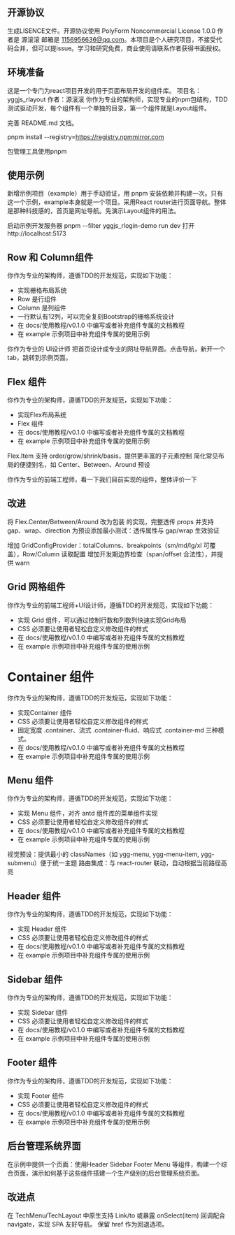 ## 开源协议
生成LISENCE文件。开源协议使用 PolyForm Noncommercial License 1.0.0  作者是 源滚滚 邮箱是 1156956636@qq.com。本项目是个人研究项目，不接受代码合并，但可以提issue。学习和研究免费，商业使用请联系作者获得书面授权。

## 环境准备
这是一个专门为react项目开发的用于页面布局开发的组件库。
项目名：yggjs_rlayout
作者：源滚滚
你作为专业的架构师，实现专业的npm包结构，TDD测试驱动开发，每个组件有一个单独的目录，第一个组件就是Layout组件。

完善 README.md 文档。

pnpm install --registry=https://registry.npmmirror.com

包管理工具使用pnpm

## 使用示例
新增示例项目（example）用于手动验证，用 pnpm 安装依赖并构建一次。只有这一个示例，example本身就是一个项目。采用React router进行页面导航。整体是那种科技感的，首页是网址导航。先演示Layout组件的用法。

启动示例开发服务器
pnpm --filter yggjs_rlogin-demo run dev
打开 http://localhost:5173

## Row 和 Column组件
你作为专业的架构师，遵循TDD的开发规范，实现如下功能：
- 实现栅格布局系统
- Row 是行组件
- Column 是列组件
- 一行默认有12列，可以完全复刻Bootstrap的栅格系统设计
- 在 docs/使用教程/v0.1.0 中编写或者补充组件专属的文档教程
- 在 example 示例项目中补充组件专属的使用示例

你作为专业的 UI设计师 把首页设计成专业的网址导航界面。点击导航，新开一个tab，跳转到示例页面。


## Flex 组件
你作为专业的架构师，遵循TDD的开发规范，实现如下功能：
- 实现Flex布局系统
- Flex 组件
- 在 docs/使用教程/v0.1.0 中编写或者补充组件专属的文档教程
- 在 example 示例项目中补充组件专属的使用示例

Flex.Item 支持 order/grow/shrink/basis，提供更丰富的子元素控制
简化常见布局的便捷别名，如 Center、Between、Around 预设

你作为专业的前端工程师，看一下我们目前实现的组件，整体评价一下


## 改进
将 Flex.Center/Between/Around 改为包装 的实现，完整透传 props 并支持 gap、wrap、direction
为预设添加最小测试：透传属性与 gap/wrap 生效验证


增加 GridConfigProvider：totalColumns、breakpoints（sm/md/lg/xl 可覆盖），Row/Column 读取配置
增加开发期边界检查（span/offset 合法性），并提供 warn

## Grid 网格组件
你作为专业的前端工程师+UI设计师，遵循TDD的开发规范，实现如下功能：
- 实现 Grid 组件，可以通过控制行数和列数列快速实现Grid布局
- CSS 必须要让使用者轻松自定义修改组件的样式
- 在 docs/使用教程/v0.1.0 中编写或者补充组件专属的文档教程
- 在 example 示例项目中补充组件专属的使用示例

# Container 组件
你作为专业的架构师，遵循TDD的开发规范，实现如下功能：
- 实现Container 组件
- CSS 必须要让使用者轻松自定义修改组件的样式
- 固定宽度 .container、流式 .container-fluid、响应式 .container-md 三种模式。
- 在 docs/使用教程/v0.1.0 中编写或者补充组件专属的文档教程
- 在 example 示例项目中补充组件专属的使用示例


## Menu 组件
你作为专业的架构师，遵循TDD的开发规范，实现如下功能：
- 实现 Menu 组件，对齐 antd 组件库的菜单组件实现
- CSS 必须要让使用者轻松自定义修改组件的样式
- 在 docs/使用教程/v0.1.0 中编写或者补充组件专属的文档教程
- 在 example 示例项目中补充组件专属的使用示例

视觉预设：提供最小的 classNames（如 ygg-menu, ygg-menu-item, ygg-submenu）便于统一主题
路由集成：与 react-router 联动，自动根据当前路径高亮

## Header 组件
你作为专业的架构师，遵循TDD的开发规范，实现如下功能：
- 实现 Header 组件
- CSS 必须要让使用者轻松自定义修改组件的样式
- 在 docs/使用教程/v0.1.0 中编写或者补充组件专属的文档教程
- 在 example 示例项目中补充组件专属的使用示例


## Sidebar 组件
你作为专业的架构师，遵循TDD的开发规范，实现如下功能：
- 实现 Sidebar 组件
- CSS 必须要让使用者轻松自定义修改组件的样式
- 在 docs/使用教程/v0.1.0 中编写或者补充组件专属的文档教程
- 在 example 示例项目中补充组件专属的使用示例


## Footer 组件
你作为专业的架构师，遵循TDD的开发规范，实现如下功能：
- 实现 Footer 组件
- CSS 必须要让使用者轻松自定义修改组件的样式
- 在 docs/使用教程/v0.1.0 中编写或者补充组件专属的文档教程
- 在 example 示例项目中补充组件专属的使用示例

## 后台管理系统界面
在示例中提供一个页面：使用Header Sidebar Footer Menu 等组件，构建一个综合页面，演示如何基于这些组件搭建一个生产级别的后台管理系统页面。


## 改进点
在 TechMenu/TechLayout 中原生支持 Link/to 或暴露 onSelect(item) 回调配合 navigate，实现 SPA 友好导航。
保留 href 作为回退选项。
